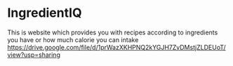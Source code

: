 # IngredientIQ
 This is website which provides you with recipes according to ingredients you have or how much calorie you can intake
https://drive.google.com/file/d/1prWazXKHPNQ2kYGJH7ZvDMstjZLDEUoT/view?usp=sharing
